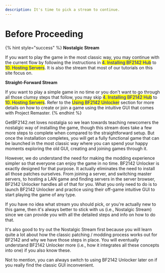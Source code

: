 ```yaml
---
description: It's time to pick a stream to continue.
---
```


# Before Proceeding

{% hint style="success" %}
**Nostalgic Stream**

If you want to play the game in the most classic way, you may continue with the current flow by following the instructions in <mark style="color:blue;">4. Installing BF2142 Hub</mark> to <mark style="color:blue;">10. Hosting Servers</mark>. It is also the stream that most of our tutorials on this site focus on.



**Straight-Forward Stream**

If you want to play a simple game in no time or you don't want to go through all those clumsy steps that follow, you may skip <mark style="color:blue;">4. Installing BF2142 Hub</mark> to <mark style="color:blue;">10. Hosting Servers</mark>. Refer to the <mark style="color:blue;">Using BF2142 Unlocker</mark> section for more details on how to create or join a game using the intuitive GUI that comes with Project Remaster.
{% endhint %}

GetBF2142.net loves nostalgia so we lean towards teaching newcomers the nostalgic way of installing the game, though this stream does take a few more steps to complete when compared to the straightforward setup. But once the installation completes, you will get a fully functional game that can be launched in the most classic way where you can spend your happy moments exploring the old GUI, creating and joining games through it.

However, we do understand the need for making the modding experience simpler so that everyone can enjoy the game in no time. BF2142 Unlocker is exactly designed for that purpose. It actually eliminates the need to install all those patches ourselves. From joining a server, and switching master servers, to hosting a LAN game and finding servers in the server browser, BF2142 Unlocker handles all of that for you. What you only need to do is to launch BF2142 Unlocker and practice using their off-game intuitive GUI to start playing the game of any type.

If you have no idea what stream you should pick, or you're actually new to this game, then it's always better to stick with us (i.e., Nostalgic Stream) since we can provide you with all the detailed steps and info on how to do that.

It's also good to try out the Nostalgic Stream first because you will learn quite a lot about how the classic patching / modding process works out for BF2142 and why we have those steps in place. You will eventually understand BF2142 Unlocker more (i.e., how it integrates all these concepts into one) if you also know these.

Not to mention, you can always switch to using BF2142 Unlocker later on if you really find the classic GUI inconvenient.
